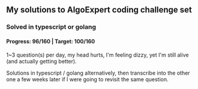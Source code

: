 ## My solutions to AlgoExpert coding challenge set

### Solved in typescript or golang

#### Progress: 96/160 | Target: 100/160

1~3 question(s) per day, my head hurts, I'm feeling dizzy, yet I'm still alive (and actually getting better).

Solutions in typescript / golang alternatively, then transcribe into the other one a few weeks later if I were going to revisit the same question.
